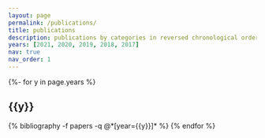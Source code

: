 ```yaml
---
layout: page
permalink: /publications/
title: publications
description: publications by categories in reversed chronological order. generated by jekyll-scholar.
years: [2021, 2020, 2019, 2018, 2017]
nav: true
nav_order: 1
---
```

<!-- _pages/publications.md -->
<div class="publications">

{%- for y in page.years %}
  <h2 class="year">{{y}}</h2>
  {% bibliography -f papers -q @*[year={{y}}]* %}
{% endfor %}

</div>
